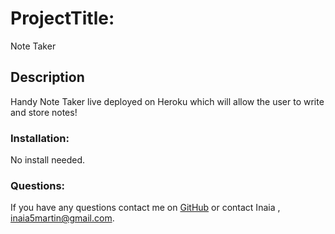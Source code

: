     
# ProjectTitle: 
Note Taker

## Description
Handy Note Taker live deployed on Heroku which will allow the user to write and store notes!

### Installation:
No install needed.


### Questions:
If you have any questions contact me on [GitHub](https://github.com/inaia@gmail.com) or contact Inaia , inaia5martin@gmail.com.
